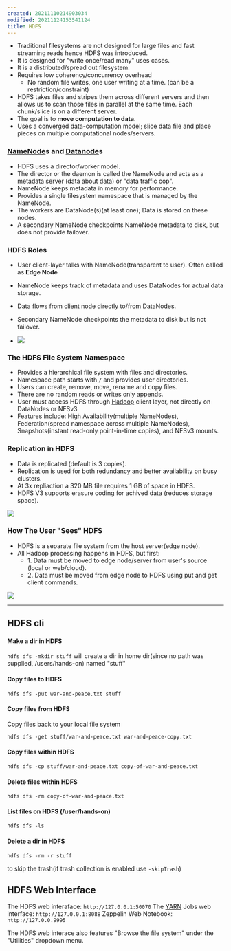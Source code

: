 ```yaml
---
created: 20211110214903034
modified: 20211124153541124
title: HDFS
---
```


- Traditional filesystems are not designed for large files and fast streaming reads hence HDFS was introduced.
- It is designed for "write once/read many" uses cases.
- It is a distributed/spread out filesystem.
- Requires low coherency/concurrency overhead
  - No random file writes, one user writing at a time. (can be a restriction/constraint)
- HDFS takes files and stripes them across different servers and then allows us to scan those files in parallel at the same time. Each chunk/slice is on a different server.
- The goal is to **move computation to data**.
- Uses a converged data-computation model; slice data file and place pieces on multiple computational nodes/servers.

### [NameNode](#NameNode)s and [Datanode](#Datanode)s

- HDFS uses a director/worker model.
- The director or the daemon is called the NameNode and acts as a metadata server (data about data) or "data traffic cop".
- NameNode keeps metadata in memory for performance.
- Provides a single filesystem namespace that is managed by the NameNode.
- The workers are DataNode(s)(at least one); Data is stored on these nodes.
- A secondary NameNode checkpoints NameNode metadata to disk, but does not provide failover.

### HDFS Roles

- User client-layer talks with NameNode(transparent to user). Often called as **Edge Node**

- NameNode keeps track of metadata and uses DataNodes for actual data storage.

- Data flows from client node directly to/from DataNodes.

- Secondary NameNode checkpoints the metadata to disk but is not failover.

- ![](https://raw.githubusercontent.com/zubayrrr/twiki/main/bin/image.zt918wn73hk.png)

### The HDFS File System Namespace

- Provides a hierarchical file system with files and directories.
- Namespace path starts with `/` and provides user directories.
- Users can create, remove, move, rename and copy files.
- There are no <span class="underline">random reads or writes only appends</span>.
- User must access HDFS through [Hadoop](#Hadoop) client layer, not directly on DataNodes or NFSv3
- Features include: High Availability(multiple NameNodes), Federation(spread namespace across multiple NameNodes), Snapshots(instant read-only point-in-time copies), and NFSv3 mounts.

### Replication in HDFS

- Data is replicated (default is 3 copies).
- Replication is used for both redundancy and better availability on busy clusters.
- At 3x repliaction a 320 MB file requires 1 GB of space in HDFS.
- HDFS V3 supports erasure coding for achived data (reduces storage space).

![](https://raw.githubusercontent.com/zubayrrr/twiki/main/bin/image.1eqf63vf4xu.png)

### How The User "Sees" HDFS

- HDFS is a separate file system from the host server(edge node).
- All Hadoop processing happens in HDFS, but first:
  - 1\. Data must be moved to edge node/server from user's source (local or web/cloud).
  - 2\. Data must be moved from edge node to HDFS using put and get client commands.

![](https://raw.githubusercontent.com/zubayrrr/twiki/main/bin/image.yxr0gacpr2.png)

---

## HDFS cli

#### Make a dir in HDFS

`hdfs dfs -mkdir stuff` will create a dir in home dir(since no path was supplied, /users/hands-on) named "stuff"

#### Copy files to HDFS

`hdfs dfs -put war-and-peace.txt stuff`

#### Copy files from HDFS

Copy files back to your local file system

`hdfs dfs -get stuff/war-and-peace.txt war-and-peace-copy.txt`

#### Copy files within HDFS

`hdfs dfs -cp stuff/war-and-peace.txt copy-of-war-and-peace.txt`

#### Delete files within HDFS

`hdfs dfs -rm copy-of-war-and-peace.txt`

#### List files on HDFS (/user/hands-on)

`hdfs dfs -ls`

#### Delete a dir in HDFS

`hdfs dfs -rm -r stuff`

to skip the trash(if trash collection is enabled use `-skipTrash`)

## HDFS Web Interface

The HDFS web interaface: `http://127.0.0.1:50070`
The [YARN](#YARN) Jobs web interface: `http://127.0.0.1:8088`
Zeppelin Web Notebook: `http://127.0.0.9995`

The HDFS web interace also features "Browse the file system" under the "Utilities" dropdown menu.
